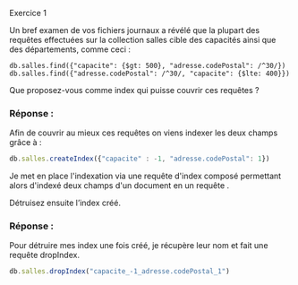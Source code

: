 Exercice 1

Un bref examen de vos fichiers journaux a révélé que la plupart des requêtes effectuées sur la collection salles cible des capacités ainsi que des départements, comme ceci :

```
db.salles.find({"capacite": {$gt: 500}, "adresse.codePostal": /^30/}) 
db.salles.find({"adresse.codePostal": /^30/, "capacite": {$lte: 400}}) 
```

Que proposez-vous comme index qui puisse couvrir ces requêtes ?

 ### Réponse : 
Afin de couvrir au mieux ces requêtes on viens indexer les deux champs grâce à : 
```javascript
db.salles.createIndex({"capacite" : -1, "adresse.codePostal": 1})
```
Je met en place l'indexation via une requête d'index composé permettant alors d'indexé deux champs d'un document en un requête .

Détruisez ensuite l’index créé.

 ### Réponse : 
Pour détruire mes index une fois créé, je récupère leur nom et fait une requête dropIndex.
```Javascript
db.salles.dropIndex("capacite_-1_adresse.codePostal_1")
```